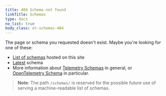 ```yaml
---
title: 404 Schema not found
linkTitle: Schemas
type: docs
no_list: true
body_class: ot-schemas-404
---
```


The page or schema you requested doesn't exist. Maybe you're looking for one of
these:

- [List of schemas](list) hosted on this site
- [Latest](latest) schema
- More information about [Telemetry Schemas] in general, or [OpenTelemetry
  Schema] in particular.

> **Note**: The path `/schemas/` is reserved for the possible future use of
> serving a machine-readable list of schemas.

[OpenTelemetry Schema]: /docs/specs/otel/schemas/#opentelemetry-schema
[Telemetry Schemas]: /docs/specs/otel/schemas/#opentelemetry-schema
